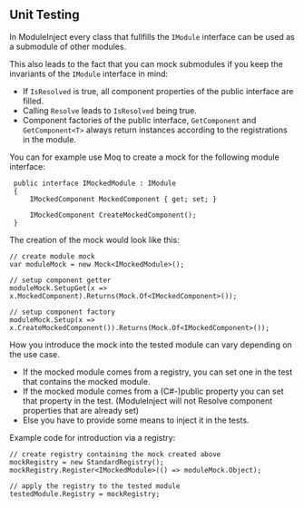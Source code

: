 ﻿Unit Testing
------------

In ModuleInject every class that fullfills the `IModule` interface can be used as a submodule of other modules.

This also leads to the fact that you can mock submodules if you keep the invariants of the `IModule` interface in mind:

 - If `IsResolved` is true, all component properties of the public interface are filled.
 - Calling `Resolve` leads to `IsResolved` being true.
 - Component factories of the public interface, `GetComponent` and `GetComponent<T>` always return instances according to the registrations in the module.

 You can for example use Moq to create a mock for the following module interface:

	 public interface IMockedModule : IModule
     {
         IMockedComponent MockedComponent { get; set; }

         IMockedComponent CreateMockedComponent();
     }

The creation of the mock would look like this:

	// create module mock
	var moduleMock = new Mock<IMockedModule>();

	// setup component getter
	moduleMock.SetupGet(x => x.MockedComponent).Returns(Mock.Of<IMockedComponent>());

	// setup component factory
    moduleMock.Setup(x => x.CreateMockedComponent()).Returns(Mock.Of<IMockedComponent>());

How you introduce the mock into the tested module can vary depending on the use case.
 - If the mocked module comes from a registry, you can set one in the test that contains the mocked module.
 - If the mocked module comes from a (C#-)public property you can set that property in the test.
   (ModuleInject will not Resolve component properties that are already set)
 - Else you have to provide some means to inject it in the tests.

 Example code for introduction via a registry:

	// create registry containing the mock created above
	mockRegistry = new StandardRegistry();
	mockRegistry.Register<IMockedModule>(() => moduleMock.Object);

	// apply the registry to the tested module
	testedModule.Registry = mockRegistry;